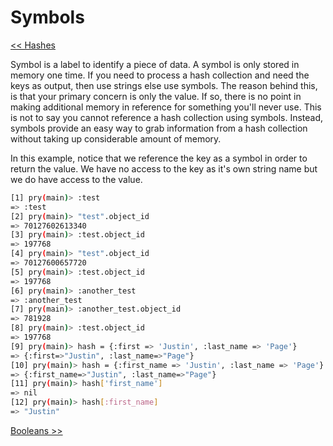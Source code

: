 Symbols
=======
[<< Hashes](https://github.com/KLVTZ/Ruby-Essentials/blob/master/notes/Chapter_02:%20Ruby%20Object%20Types/08.hashes.md)

Symbol is a label to identify a piece of data. A symbol is only stored in memory
one time. If you need to process a hash collection and need the keys as output,
then use strings else use symbols. The reason behind this, is that your primary
concern is only the value. If so, there is no point in making additional memory
in reference for something you'll never use. This is not to say you cannot
reference a hash collection using symbols. Instead, symbols provide an easy way
to grab information from a hash collection without taking up considerable amount
of memory.

In this example, notice that we reference the key as a symbol in order to return
the value. We have no access to the key as it's own string name but we do have
access to the value.

```bash
[1] pry(main)> :test
=> :test
[2] pry(main)> "test".object_id
=> 70127602613340
[3] pry(main)> :test.object_id
=> 197768
[4] pry(main)> "test".object_id
=> 70127600657720
[5] pry(main)> :test.object_id                                                                                                                                                                                       
=> 197768
[6] pry(main)> :another_test
=> :another_test
[7] pry(main)> :another_test.object_id
=> 781928
[8] pry(main)> :test.object_id
=> 197768
[9] pry(main)> hash = {:first => 'Justin', :last_name => 'Page'}                                                                                                                                               
=> {:first=>"Justin", :last_name=>"Page"}
[10] pry(main)> hash = {:first_name => 'Justin', :last_name => 'Page'}
=> {:first_name=>"Justin", :last_name=>"Page"}
[11] pry(main)> hash['first_name']
=> nil
[12] pry(main)> hash[:first_name]
=> "Justin"
```

[Booleans >>](https://github.com/KLVTZ/Ruby-Essentials/blob/master/notes/Chapter_02:%20Ruby%20Object%20Types/10.booleans.md)
